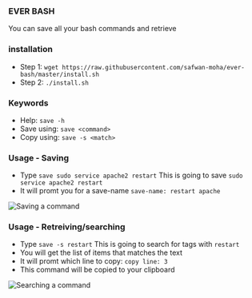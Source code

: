 ### EVER BASH
You can save all your bash commands and retrieve


### installation
- Step 1: `wget https://raw.githubusercontent.com/safwan-moha/ever-bash/master/install.sh`
- Step 2: `./install.sh`


### Keywords
- Help: `save -h`
- Save using: `save <command>`
- Copy using: `save -s <match>`


### Usage - Saving
- Type `save sudo service apache2 restart`
This is going to save `sudo service apache2 restart`
- It will promt you for a save-name
`save-name: restart apache`

![Saving a command](https://raw.githubusercontent.com/safwan-moha/ever-bash/master/docs/save.gif)




### Usage - Retreiving/searching
- Type `save -s restart`
This is going to search for tags with `restart`
- You will get the list of items that matches the text
- It will promt which line to copy: `copy line: 3`
- This command will be copied to your clipboard

![Searching a command](https://raw.githubusercontent.com/safwan-moha/ever-bash/master/docs/search.gif)
